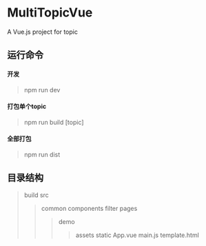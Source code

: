# MultiTopicVue
A Vue.js project for topic

## 运行命令
#### 开发
> npm run dev

#### 打包单个topic
> npm run build [topic]

#### 全部打包
> npm run dist

## 目录结构

> build
> src
>> common
>> components
>> filter
>> pages
>>> demo
>>>> assets
>>>> static
>>>> App.vue
>>>> main.js
>>>> template.html